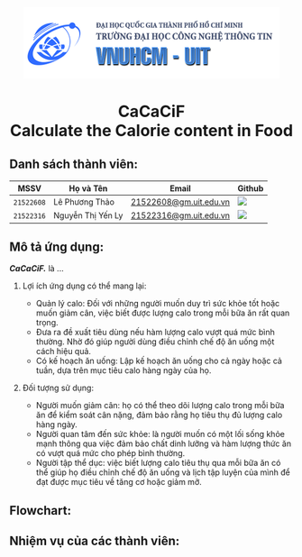 <p align="center">
  <img src="uit.png" alt="UIT">
</p>
<h1 align="center">CaCaCiF </br>
Calculate the Calorie content in Food</h1>



## Danh sách thành viên:
| MSSV       | Họ và Tên       | Email                  | Github                                                                                                                      |
| ---------- | --------------- | ---------------------- | --------------------------------------------------------------------------------------------------------------------------- |
| `21522608` | Lê Phương Thảo    | 21522608@gm.uit.edu.vn | [![](https://img.shields.io/badge/iAMMIAA-%2324292f.svg?style=flat-square&logo=github      )](https://github.com/iAMMIAA) |
| `21522316` | Nguyễn Thị Yến Ly        | 21522316@gm.uit.edu.vn| [![](https://img.shields.io/badge/nguyenthiyenly0407-%2324292f.svg?style=flat-square&logo=github      )](https://github.com/nguyenthiyenly0407) |

<!-- Template design by Howtodie  -->

## Mô tả ứng dụng:
***CaCaCiF.*** là ...
1. Lợi ích ứng dụng có thể mang lại:
    - Quản lý calo: Đối với những người muốn duy trì sức khỏe tốt hoặc muốn giảm cân, việc biết được lượng calo trong mỗi bữa ăn rất quan trọng. 
    - Đưa ra đề xuất tiêu dùng nếu hàm lượng calo vượt quá mức bình thường. Nhờ đó giúp người dùng điều chỉnh chế độ ăn uống một cách hiệu quả.
    - Có kế hoạch ăn uống: Lập kế hoạch ăn uống cho cả ngày hoặc cả tuần, dựa trên mục tiêu calo hàng ngày của họ. 

2. Đối tượng sử dụng:
    - Người muốn giảm cân: họ có thể theo dõi lượng calo trong mỗi bữa ăn để kiểm soát cân nặng, đảm bảo rằng họ tiêu thụ đủ lượng calo hàng ngày.
    - Người quan tâm đến sức khỏe: là người muốn có một lối sống khỏe mạnh thông qua việc đảm bảo chất dinh lưỡng và hàm lượng thức ăn có vượt quá mức cho phép bình thường.
    - Người tập thể dục: việc biết lượng calo tiêu thụ qua mỗi bữa ăn có thể giúp họ điều chỉnh chế độ ăn uống và lịch tập luyện của mình để đạt được mục tiêu về tăng cơ hoặc giảm mỡ.


## Flowchart:

## Nhiệm vụ của các thành viên:
